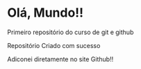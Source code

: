 # Olá, Mundo!!
 Primeiro repositório do curso de git e github

Repositório Criado com sucesso

Adiconei diretamente no site Github!!
